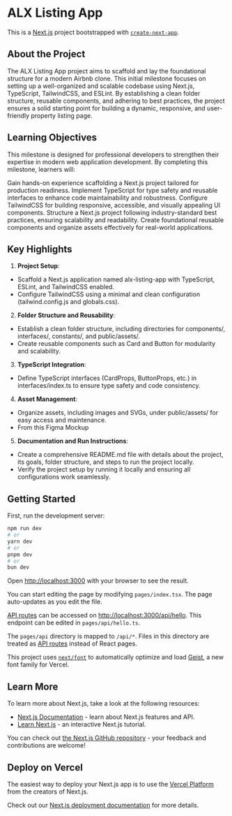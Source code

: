 # ALX Listing App
This is a [Next.js](https://nextjs.org) project bootstrapped with [`create-next-app`](https://nextjs.org/docs/pages/api-reference/create-next-app).

## About the Project
The ALX Listing App project aims to scaffold and lay the foundational structure for a modern Airbnb clone. This initial milestone focuses on setting up a well-organized and scalable codebase using Next.js, TypeScript, TailwindCSS, and ESLint. By establishing a clean folder structure, reusable components, and adhering to best practices, the project ensures a solid starting point for building a dynamic, responsive, and user-friendly property listing page.

## Learning Objectives
This milestone is designed for professional developers to strengthen their expertise in modern web application development. By completing this milestone, learners will:

Gain hands-on experience scaffolding a Next.js project tailored for production readiness.
Implement TypeScript for type safety and reusable interfaces to enhance code maintainability and robustness.
Configure TailwindCSS for building responsive, accessible, and visually appealing UI components.
Structure a Next.js project following industry-standard best practices, ensuring scalability and readability.
Create foundational reusable components and organize assets effectively for real-world applications.

## Key Highlights
1. **Project Setup**:

* Scaffold a Next.js application named alx-listing-app with TypeScript, ESLint, and TailwindCSS enabled.
* Configure TailwindCSS using a minimal and clean configuration (tailwind.config.js and globals.css).
2. **Folder Structure and Reusability**:

* Establish a clean folder structure, including directories for components/, interfaces/, constants/, and public/assets/.
* Create reusable components such as Card and Button for modularity and scalability.
3. **TypeScript Integration**:

* Define TypeScript interfaces (CardProps, ButtonProps, etc.) in interfaces/index.ts to ensure type safety and code consistency.
4. **Asset Management**:

* Organize assets, including images and SVGs, under public/assets/ for easy access and maintenance.
* From this Figma Mockup
5. **Documentation and Run Instructions**:

* Create a comprehensive README.md file with details about the project, its goals, folder structure, and steps to run the project locally.
* Verify the project setup by running it locally and ensuring all configurations work seamlessly.

## Getting Started

First, run the development server:

```bash
npm run dev
# or
yarn dev
# or
pnpm dev
# or
bun dev
```

Open [http://localhost:3000](http://localhost:3000) with your browser to see the result.

You can start editing the page by modifying `pages/index.tsx`. The page auto-updates as you edit the file.

[API routes](https://nextjs.org/docs/pages/building-your-application/routing/api-routes) can be accessed on [http://localhost:3000/api/hello](http://localhost:3000/api/hello). This endpoint can be edited in `pages/api/hello.ts`.

The `pages/api` directory is mapped to `/api/*`. Files in this directory are treated as [API routes](https://nextjs.org/docs/pages/building-your-application/routing/api-routes) instead of React pages.

This project uses [`next/font`](https://nextjs.org/docs/pages/building-your-application/optimizing/fonts) to automatically optimize and load [Geist](https://vercel.com/font), a new font family for Vercel.

## Learn More

To learn more about Next.js, take a look at the following resources:

- [Next.js Documentation](https://nextjs.org/docs) - learn about Next.js features and API.
- [Learn Next.js](https://nextjs.org/learn-pages-router) - an interactive Next.js tutorial.

You can check out [the Next.js GitHub repository](https://github.com/vercel/next.js) - your feedback and contributions are welcome!

## Deploy on Vercel

The easiest way to deploy your Next.js app is to use the [Vercel Platform](https://vercel.com/new?utm_medium=default-template&filter=next.js&utm_source=create-next-app&utm_campaign=create-next-app-readme) from the creators of Next.js.

Check out our [Next.js deployment documentation](https://nextjs.org/docs/pages/building-your-application/deploying) for more details.

